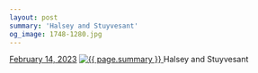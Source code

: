 ```yaml
---
layout: post
summary: 'Halsey and Stuyvesant'
og_image: 1748-1280.jpg
---
```


<p>
  <time>
    <a href="/1748">February 14, 2023</a>
  </time>
  <a href="/1748">
    <img src="{{ site.assets_url }}/1748-640.jpg" srcset="{{ site.assets_url }}/1748-320.jpg 320w, {{ site.assets_url }}/1748-640.jpg 640w, {{ site.assets_url }}/1748-960.jpg 960w, {{ site.assets_url }}/1748-1280.jpg 1280w" sizes="(min-width: 700px) 50vw, calc(100vw - 2rem)" alt="{{ page.summary }}" />
  </a>
  <span>Halsey and Stuyvesant</span>
</p>

